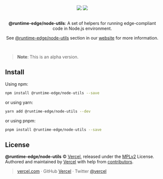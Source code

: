<div align="center">
  <br>
  <img src="https://user-images.githubusercontent.com/2096101/235130063-e561514e-1f66-4ff6-9034-70dbf7ca3260.png#gh-dark-mode-only">
  <img src="https://user-images.githubusercontent.com/2096101/235127419-ac6fe609-d0cd-4339-a593-c48305a83823.png#gh-light-mode-only">
  <br>
  <br>
  <p align="center"><strong>@runtime-edge/node-utils</strong>: A set of helpers for running edge-compliant code in Node.js environment.</p>
  <p align="center">See <a href="https://runtime-edge.vercel.app/packages/node-utils" target='_blank' rel='noopener noreferrer'>@runtime-edge/node-utils</a> section in our <a href="https://runtime-edge.vercel.app/" target='_blank' rel='noopener noreferrer'>website</a> for more information.</p>
  <br>
</div>

> **Note**: This is an alpha version.

## Install

Using npm:

```sh
npm install @runtime-edge/node-utils --save
```

or using yarn:

```sh
yarn add @runtime-edge/node-utils --dev
```

or using pnpm:

```sh
pnpm install @runtime-edge/node-utils --save
```

## License

**@runtime-edge/node-utils** © [Vercel](https://vercel.com), released under the [MPLv2](https://github.com/khulnasoft/runtime-edge/blob/main/LICENSE.md) License.<br>
Authored and maintained by [Vercel](https://vercel.com) with help from [contributors](https://github.com/khulnasoft/runtime-edge/contributors).

> [vercel.com](https://vercel.com) · GitHub [Vercel](https://github.com/vercel) · Twitter [@vercel](https://twitter.com/vercel)
